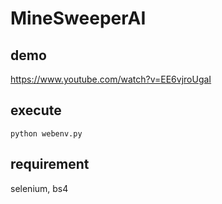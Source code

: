 
# MineSweeperAI
## demo
https://www.youtube.com/watch?v=EE6vjroUgaI

## execute
```
python webenv.py
```
## requirement
selenium, bs4
